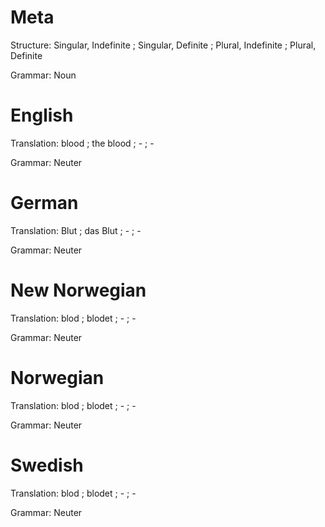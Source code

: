 Meta
====

Structure: Singular, Indefinite ; Singular, Definite ; Plural, Indefinite ; Plural, Definite

Grammar:   Noun



English
=======

Translation: blood ; the blood ; - ; -

Grammar:     Neuter



German
======

Translation: Blut ; das Blut ; - ; -

Grammar:     Neuter



New Norwegian
=============

Translation: blod ; blodet ; - ; -

Grammar:     Neuter



Norwegian
=========

Translation: blod ; blodet ; - ; -

Grammar:     Neuter



Swedish
=======

Translation: blod ; blodet ; - ; -

Grammar:     Neuter
